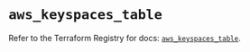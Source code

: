 # `aws_keyspaces_table`

Refer to the Terraform Registry for docs: [`aws_keyspaces_table`](https://registry.terraform.io/providers/hashicorp/aws/6.2.0/docs/resources/keyspaces_table).
